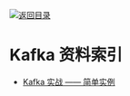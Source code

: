 [![返回目录](https://parg.co/UGo)](https://github.com/wxyyxc1992/Awesome-Reference) 
 
 
# Kafka 资料索引

* [Kafka 实战 —— 简单实例](http://www.cnblogs.com/smartloli/p/4543211.html?spm=5176.100239.blogcont33922.3.lS3TVC)

